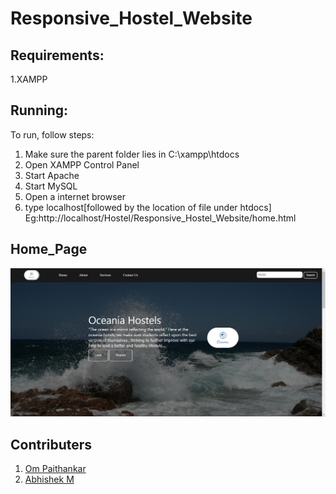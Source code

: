 # Responsive_Hostel_Website


## Requirements:
1.XAMPP

## Running:
To run, follow steps:
1. Make sure the parent folder lies in C:\xampp\htdocs
2. Open XAMPP Control Panel
3. Start Apache
4. Start MySQL
5. Open a internet browser
6. type localhost[followed by the location of file under htdocs] Eg:http://localhost/Hostel/Responsive_Hostel_Website/home.html


## Home_Page

![Homepage_screenshot](./media/Home_page_screenshot.png)


## Contributers

1. [Om Paithankar](https://github.com/am-i-op)
2. [Abhishek M](https://github.com/EMPTY2126)